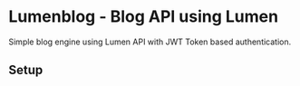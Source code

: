 # Lumenblog - Blog API using Lumen
Simple blog engine using Lumen API with JWT Token based authentication.

## Setup

